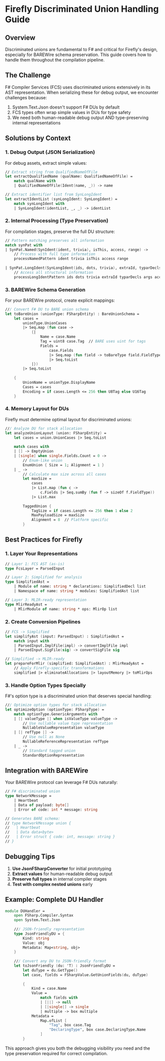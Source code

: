 # Firefly Discriminated Union Handling Guide

## Overview

Discriminated unions are fundamental to F# and critical for Firefly's design, especially for BAREWire schema preservation. This guide covers how to handle them throughout the compilation pipeline.

## The Challenge

F# Compiler Services (FCS) uses discriminated unions extensively in its AST representation. When serializing these for debug output, we encounter challenges because:

1. System.Text.Json doesn't support F# DUs by default
2. FCS types often wrap simple values in DUs for type safety
3. We need both human-readable debug output AND type-preserving internal representations

## Solutions by Context

### 1. Debug Output (JSON Serialization)

For debug assets, extract simple values:

```fsharp
// Extract string from QualifiedNameOfFile
let extractQualifiedName (qualName: QualifiedNameOfFile) =
    match qualName with
    | QualifiedNameOfFile(Ident(name, _)) -> name

// Extract identifier list from SynLongIdent
let extractIdentList (synLongIdent: SynLongIdent) =
    match synLongIdent with
    | SynLongIdent(identList, _, _) -> identList
```

### 2. Internal Processing (Type Preservation)

For compilation stages, preserve the full DU structure:

```fsharp
// Pattern matching preserves all information
match synPat with
| SynPat.Named(SynIdent(ident, trivia), isThis, access, range) ->
    // Process with full type information
    processNamedPattern ident trivia isThis access range
    
| SynPat.LongIdent(SynLongIdent(ids, dots, trivia), extraId, typarDecls, args, access, range) ->
    // Access all structural information
    processLongIdentPattern ids dots trivia extraId typarDecls args access range
```

### 3. BAREWire Schema Generation

For your BAREWire protocol, create explicit mappings:

```fsharp
/// Convert F# DU to BARE union schema
let toBareUnion (unionType: FSharpEntity) : BareUnionSchema =
    let cases = 
        unionType.UnionCases 
        |> Seq.map (fun case ->
            {| 
                Name = case.Name
                Tag = uint8 case.Tag  // BARE uses uint for tags
                Fields = 
                    case.Fields 
                    |> Seq.map (fun field -> toBareType field.FieldType)
                    |> Seq.toList
            |})
        |> Seq.toList
    
    {
        UnionName = unionType.DisplayName
        Cases = cases
        Encoding = if cases.Length <= 256 then U8Tag else U16Tag
    }
```

### 4. Memory Layout for DUs

Firefly must determine optimal layout for discriminated unions:

```fsharp
/// Analyze DU for stack allocation
let analyzeUnionLayout (union: FSharpEntity) =
    let cases = union.UnionCases |> Seq.toList
    
    match cases with
    | [] -> EmptyUnion
    | [single] when single.Fields.Count = 0 -> 
        // Enum-like union
        EnumUnion { Size = 1; Alignment = 1 }
    | _ ->
        // Calculate max size across all cases
        let maxSize = 
            cases 
            |> List.map (fun c -> 
                c.Fields |> Seq.sumBy (fun f -> sizeOf f.FieldType))
            |> List.max
        
        TaggedUnion {
            TagSize = if cases.Length <= 256 then 1 else 2
            MaxPayloadSize = maxSize
            Alignment = 8  // Platform specific
        }
```

## Best Practices for Firefly

### 1. Layer Your Representations

```fsharp
// Layer 1: FCS AST (as-is)
type FcsLayer = ParsedInput

// Layer 2: Simplified for analysis
type SimplifiedAst = 
    | Module of name: string * declarations: SimplifiedDecl list
    | Namespace of name: string * modules: SimplifiedAst list

// Layer 3: MLIR-ready representation
type MlirReadyAst =
    | MlirModule of name: string * ops: MlirOp list
```

### 2. Create Conversion Pipelines

```fsharp
// FCS -> Simplified
let simplifyAst (input: ParsedInput) : SimplifiedAst =
    match input with
    | ParsedInput.ImplFile(impl) -> convertImplFile impl
    | ParsedInput.SigFile(sig) -> convertSigFile sig

// Simplified -> MLIR-ready
let prepareForMlir (simplified: SimplifiedAst) : MlirReadyAst =
    // Apply Firefly-specific transformations
    simplified |> eliminateAllocations |> layoutMemory |> toMlirOps
```

### 3. Handle Option Types Specially

F#'s option type is a discriminated union that deserves special handling:

```fsharp
/// Optimize option types for stack allocation
let optimizeOption (optionType: FSharpType) =
    match optionType.GenericArguments with
    | [| valueType |] when isValueType valueType ->
        // Use nullable value type representation
        NullableValueRepresentation valueType
    | [| refType |] ->
        // Use null as None
        NullableReferenceRepresentation refType
    | _ -> 
        // Standard tagged union
        StandardOptionRepresentation
```

## Integration with BAREWire

Your BAREWire protocol can leverage F# DUs naturally:

```fsharp
// F# discriminated union
type NetworkMessage =
    | Heartbeat
    | Data of payload: byte[]
    | Error of code: int * message: string

// Generates BARE schema:
// type NetworkMessage union {
//   | Heartbeat
//   | Data data<byte>
//   | Error struct { code: int, message: string }
// }
```

## Debugging Tips

1. **Use JsonFSharpConverter** for initial prototyping
2. **Extract values** for human-readable debug output
3. **Preserve full types** in internal compiler stages
4. **Test with complex nested unions** early

## Example: Complete DU Handler

```fsharp
module DUHandler =
    open FSharp.Compiler.Syntax
    open System.Text.Json
    
    /// JSON-friendly representation
    type JsonFriendlyDU = {
        Kind: string
        Value: obj
        Metadata: Map<string, obj>
    }
    
    /// Convert any DU to JSON-friendly format
    let toJsonFriendly (du: 'T) : JsonFriendlyDU =
        let duType = du.GetType()
        let case, fields = FSharpValue.GetUnionFields(du, duType)
        
        {
            Kind = case.Name
            Value = 
                match fields with
                | [||] -> null
                | [|single|] -> single
                | multiple -> box multiple
            Metadata = 
                Map.ofList [
                    "Tag", box case.Tag
                    "DeclaringType", box case.DeclaringType.Name
                ]
        }
```

This approach gives you both the debugging visibility you need and the type preservation required for correct compilation.